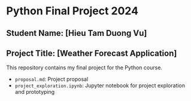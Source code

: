 # Python Final Project 2024

## Student Name: [Hieu Tam Duong Vu]

## Project Title: [Weather Forecast Application]

This repository contains my final project for the Python course.

- `proposal.md`: Project proposal
- `project_exploration.ipynb`: Jupyter notebook for project exploration and prototyping
